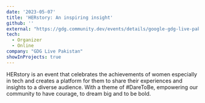 ```yaml
---
date: '2023-05-07'
title: 'HERstory: An inspiring insight'
github: ''
external: "https://gdg.community.dev/events/details/google-gdg-live-pakistan-presents-herstory-an-inspiring-insight/"
tech:
  - Organizer
  - Online
company: "GDG Live Pakistan"
showInProjects: true
---
```


HERstory is an event that celebrates the achievements of women especially in tech and creates a platform for them to share their experiences and insights to a diverse audience. With a theme of #DareToBe, empowering our community to have courage, to dream big and to be bold.
